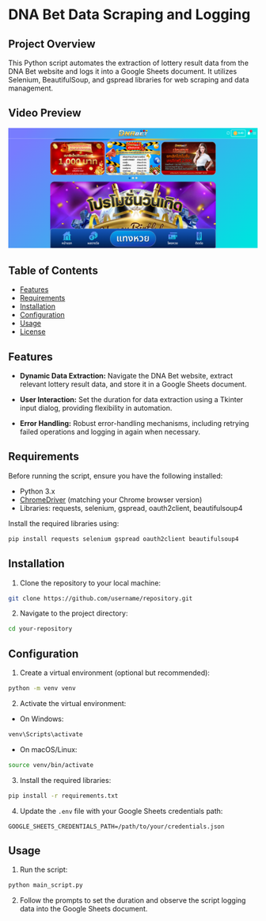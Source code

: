 # DNA Bet Data Scraping and Logging

## Project Overview

This Python script automates the extraction of lottery result data from the DNA Bet website and logs it into a Google Sheets document. It utilizes Selenium, BeautifulSoup, and gspread libraries for web scraping and data management.

## Video Preview

![Project Image Overview](https://github.com/DevRex-0201/Project-Images/blob/main/Py-DNA-Bet-Data-Scraping.png)

## Table of Contents

- [Features](#features)
- [Requirements](#requirements)
- [Installation](#installation)
- [Configuration](#configuration)
- [Usage](#usage)
- [License](#license)

## Features

- **Dynamic Data Extraction:** Navigate the DNA Bet website, extract relevant lottery result data, and store it in a Google Sheets document.

- **User Interaction:** Set the duration for data extraction using a Tkinter input dialog, providing flexibility in automation.

- **Error Handling:** Robust error-handling mechanisms, including retrying failed operations and logging in again when necessary.

## Requirements

Before running the script, ensure you have the following installed:

- Python 3.x
- [ChromeDriver](https://sites.google.com/chromium.org/driver/) (matching your Chrome browser version)
- Libraries: requests, selenium, gspread, oauth2client, beautifulsoup4

Install the required libraries using:

```bash
pip install requests selenium gspread oauth2client beautifulsoup4
```

## Installation

1. Clone the repository to your local machine:

```bash
git clone https://github.com/username/repository.git
```

2. Navigate to the project directory:

```bash
cd your-repository
```

## Configuration

1. Create a virtual environment (optional but recommended):

```bash
python -m venv venv
```

2. Activate the virtual environment:

- On Windows:

```bash
venv\Scripts\activate
```

- On macOS/Linux:

```bash
source venv/bin/activate
```

3. Install the required libraries:

```bash
pip install -r requirements.txt
```

4. Update the `.env` file with your Google Sheets credentials path:

```env
GOOGLE_SHEETS_CREDENTIALS_PATH=/path/to/your/credentials.json
```

## Usage

1. Run the script:

```bash
python main_script.py
```

2. Follow the prompts to set the duration and observe the script logging data into the Google Sheets document.
